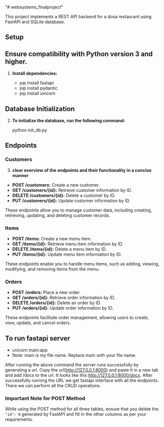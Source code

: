 "# websystems_finalproject" 

This project implements a REST API backend for a dosa restaurant using FastAPI and SQLite database.

## Setup
## Ensure compatibility with Python version 3 and higher.
1. **Install dependencies:**

   - pip install fastapi
   - pip install pydantic
   - pip install uvicorn

## Database Initialization

2. **To initialize the database, run the following command:**

   python init_db.py

## Endpoints

### Customers

3. **clear overview of the endpoints and their functionality in a concise manner**
- **POST /customers:** Create a new customer.
- **GET /customers/{id}:** Retrieve customer information by ID.
- **DELETE /customers/{id}:** Delete a customer by ID.
- **PUT /customers/{id}:** Update customer information by ID.

These endpoints allow you to manage customer data, including creating, retrieving, updating, and deleting customer records.

### Items

- **POST /items:** Create a new menu item.
- **GET /items/{id}:** Retrieve menu item information by ID.
- **DELETE /items/{id}:** Delete a menu item by ID.
- **PUT /items/{id}:** Update menu item information by ID.

These endpoints enable you to handle menu items, such as adding, viewing, modifying, and removing items from the menu.

### Orders

- **POST /orders:** Place a new order.
- **GET /orders/{id}:** Retrieve order information by ID.
- **DELETE /orders/{id}:** Delete an order by ID.
- **PUT /orders/{id}:** Update order information by ID.

These endpoints facilitate order management, allowing users to create, view, update, and cancel orders.

## To run fastapi server

   - uvicorn main:app 
   - Note: main is my file name. Replace main with your file name.

After running the above command the server runs successfully by generating a url. Copy the url(http://127.0.0.1:8000) and paste it in a new tab and add /docs to the url. It looks like this http://127.0.0.1:8000/docs. After successfully running the URL we get fastapi interface with all the endpoints. There we can perform all the CRUD operations.

### Important Note for POST Method

While using the POST method for all three tables, ensure that you delete the `"id": 0` generated by FastAPI and fill in the other columns as per your requirements.
